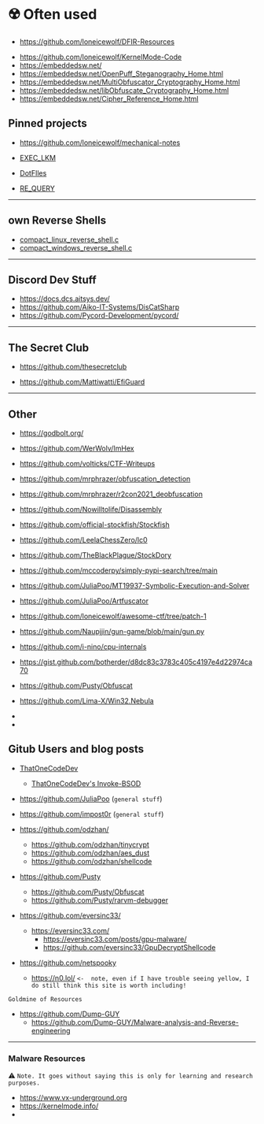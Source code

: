 
# ☢️ Often used
- https://github.com/loneicewolf/DFIR-Resources
* https://github.com/loneicewolf/KernelMode-Code
* https://embeddedsw.net/
* https://embeddedsw.net/OpenPuff_Steganography_Home.html
* https://embeddedsw.net/MultiObfuscator_Cryptography_Home.html
* https://embeddedsw.net/libObfuscate_Cryptography_Home.html
* https://embeddedsw.net/Cipher_Reference_Home.html

## Pinned projects
* https://github.com/loneicewolf/mechanical-notes

* [EXEC_LKM](https://github.com/loneicewolf/EXEC_LKM)
* [DotFIles](https://github.com/loneicewolf/DotFiles)
* [RE_QUERY](https://github.com/loneicewolf/RE_QUERY)

---


## own Reverse Shells
* [compact_linux_reverse_shell.c](https://gist.github.com/loneicewolf/8232aad5722e1e7de9d92932b5a01597)
* [compact_windows_reverse_shell.c](https://gist.github.com/loneicewolf/03d71d65735d8b2d34b5c60b1232d144)


---
## Discord Dev Stuff
- https://docs.dcs.aitsys.dev/
- https://github.com/Aiko-IT-Systems/DisCatSharp
- https://github.com/Pycord-Development/pycord/

---
## The Secret Club
- https://github.com/thesecretclub
* https://github.com/Mattiwatti/EfiGuard
---
## Other
* https://godbolt.org/
* https://github.com/WerWolv/ImHex
* https://github.com/volticks/CTF-Writeups
* https://github.com/mrphrazer/obfuscation_detection
* https://github.com/mrphrazer/r2con2021_deobfuscation
* https://github.com/Nowilltolife/Disassembly

* https://github.com/official-stockfish/Stockfish
* https://github.com/LeelaChessZero/lc0
* https://github.com/TheBlackPlague/StockDory

* https://github.com/mccoderpy/simply-pypi-search/tree/main
* https://github.com/JuliaPoo/MT19937-Symbolic-Execution-and-Solver
* https://github.com/JuliaPoo/Artfuscator
* https://github.com/loneicewolf/awesome-ctf/tree/patch-1
* https://github.com/Naupjjin/gun-game/blob/main/gun.py
* https://github.com/i-nino/cpu-internals
* https://gist.github.com/botherder/d8dc83c3783c405c4197e4d22974ca70



* https://github.com/Pusty/Obfuscat
* https://github.com/Lima-X/Win32.Nebula
* 
* 


## Gitub Users and blog posts

- [ThatOneCodeDev](https://github.com/ThatOneCodeDev)
    - [ThatOneCodeDev's Invoke-BSOD](https://github.com/ThatOneCodeDev/Invoke-BSOD)

- https://github.com/JuliaPoo (`general stuff`)
- https://github.com/impost0r (`general stuff`)


- https://github.com/odzhan/
  - https://github.com/odzhan/tinycrypt
  - https://github.com/odzhan/aes_dust
  - https://github.com/odzhan/shellcode

- https://github.com/Pusty
    - https://github.com/Pusty/Obfuscat
    - https://github.com/Pusty/rarvm-debugger

- https://github.com/eversinc33/
  - https://eversinc33.com/
      - https://eversinc33.com/posts/gpu-malware/
      - https://github.com/eversinc33/GpuDecryptShellcode


- https://github.com/netspooky
  - https://n0.lol/ `<-  note, even if I have trouble seeing yellow, I do still think this site is worth including!`


`Goldmine of Resources`
- https://github.com/Dump-GUY
  - https://github.com/Dump-GUY/Malware-analysis-and-Reverse-engineering

***

### Malware Resources

⚠️ `Note. It goes without saying this is only for learning and research purposes.`

- https://www.vx-underground.org
- https://kernelmode.info/
- 





























